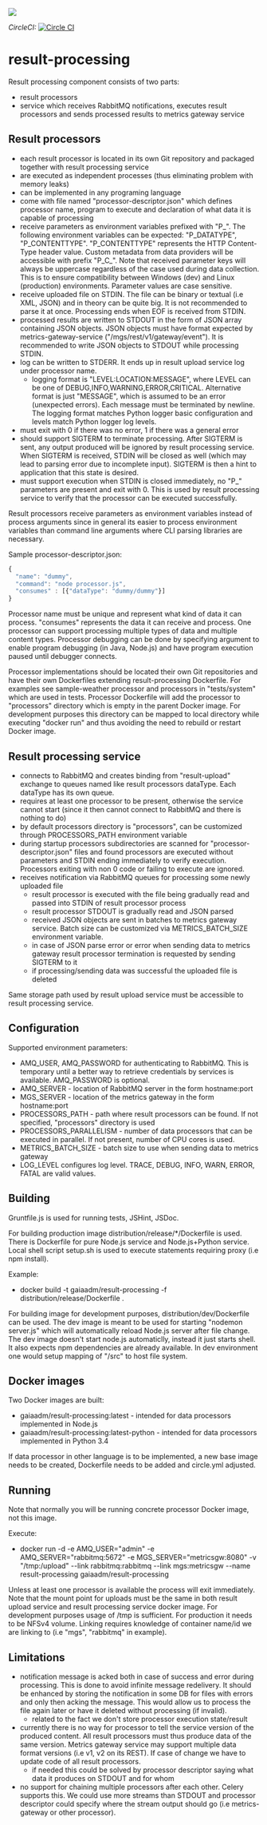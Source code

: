 [![](https://badge.imagelayers.io/gaiaadm/result-processing:latest.svg)](https://imagelayers.io/?images=gaiaadm/result-processing:latest 'Get your own badge on imagelayers.io')

*CircleCI:* [![Circle CI](https://circleci.com/gh/gaia-adm/result-processing.svg?style=svg)](https://circleci.com/gh/gaia-adm/result-processing)

# result-processing

Result processing component consists of two parts:
- result processors
- service which receives RabbitMQ notifications, executes result processors and sends processed results to metrics gateway service

## Result processors

- each result processor is located in its own Git repository and packaged together with result processing service
- are executed as independent processes (thus eliminating problem with memory leaks)
- can be implemented in any programing language
- come with file named "processor-descriptor.json" which defines processor name, program to execute and declaration of what data it is capable of processing
- receive parameters as environment variables prefixed with "P_". The following environment variables can be expected: "P_DATATYPE", "P_CONTENTTYPE". "P_CONTENTTYPE" represents the HTTP Content-Type header value. Custom metadata from data providers will be accessible with prefix "P_C_". Note that received parameter keys will always be uppercase regardless of the case used during data collection. This is to ensure compatibility between Windows (dev) and Linux (production) environments. Parameter values are case sensitive.
- receive uploaded file on STDIN. The file can be binary or textual (i.e XML, JSON) and in theory can be quite big. It is not recommended to parse it at once. Processing ends when EOF is received from STDIN.
- processed results are written to STDOUT in the form of JSON array containing JSON objects. JSON objects must have format expected by metrics-gateway-service ("/mgs/rest/v1/gateway/event"). It is recommended to write JSON objects to STDOUT while processing STDIN.
- log can be written to STDERR. It ends up in result upload service log under processor name.
  - logging format is "LEVEL:LOCATION:MESSAGE", where LEVEL can be one of DEBUG,INFO,WARNING,ERROR,CRITICAL. Alternative format is just "MESSAGE", which is assumed to be an error (unexpected errors). Each message must be terminated by newline. The logging format matches Python logger basic configuration and levels match Python logger log levels.
- must exit with 0 if there was no error, 1 if there was a general error
- should support SIGTERM to terminate processing. After SIGTERM is sent, any output produced will be ignored by result processing service. When SIGTERM is received, STDIN will be closed as well (which may lead to parsing error due to incomplete input). SIGTERM is then a hint to application that this state is desired.
- must support execution when STDIN is closed immediately, no "P_" parameters are present and exit with 0. This is used by result processing service to verify that the processor can be executed successfully.

Result processors receive parameters as environment variables instead of process arguments since in general its easier to process environment variables than command line arguments where CLI parsing libraries are necessary.

Sample processor-descriptor.json:
```js
{
  "name": "dummy",
  "command": "node processor.js",
  "consumes" : [{"dataType": "dummy/dummy"}]
}
```

Processor name must be unique and represent what kind of data it can process. "consumes" represents the data it can receive and process. One processor can support processing multiple types of data and multiple content types. Processor debugging can be done by specifying argument to enable program debugging (in Java, Node.js) and have program execution paused until debugger connects.

Processor implementations should be located their own Git repositories and have their own Dockerfiles extending result-processing Dockerfile. For examples see sample-weather processor and processors in "tests/system" which are used in tests. Processor Dockerfile will add the processor to "processors" directory which is empty in the parent Docker image. For development purposes this directory can be mapped to local directory while executing "docker run" and thus avoiding the need to rebuild or restart Docker image.

## Result processing service

- connects to RabbitMQ and creates binding from "result-upload" exchange to queues named like result processors dataType. Each dataType has its own queue.
- requires at least one processor to be present, otherwise the service cannot start (since it then cannot connect to RabbitMQ and there is nothing to do)
- by default processors directory is "processors", can be customized through PROCESSORS_PATH environment variable
- during startup processors subdirectories are scanned for "processor-descriptor.json" files and found processors are executed without parameters and STDIN ending immediately to verify execution. Processors exiting with non 0 code or failing to execute are ignored.
- receives notification via RabbitMQ queues for processing some newly uploaded file
  - result processor is executed with the file being gradually read and passed into STDIN of result processor process
  - result processor STDOUT is gradually read and JSON parsed
  - received JSON objects are sent in batches to metrics gateway service. Batch size can be customized via METRICS_BATCH_SIZE environment variable.
  - in case of JSON parse error or error when sending data to metrics gateway result processor termination is requested by sending SIGTERM to it
  - if processing/sending data was successful the uploaded file is deleted

Same storage path used by result upload service must be accessible to result processing service.

## Configuration

Supported environment parameters:
- AMQ_USER, AMQ_PASSWORD for authenticating to RabbitMQ. This is temporary until a better way to retrieve credentials by services is available. AMQ_PASSWORD is optional.
- AMQ_SERVER - location of RabbitMQ server in the form hostname:port
- MGS_SERVER - location of the metrics gateway in the form hostname:port
- PROCESSORS_PATH - path where result processors can be found. If not specified, "processors" directory is used
- PROCESSORS_PARALLELISM - number of data processors that can be executed in parallel. If not present, number of CPU cores is used.
- METRICS_BATCH_SIZE - batch size to use when sending data to metrics gateway
- LOG_LEVEL configures log level. TRACE, DEBUG, INFO, WARN, ERROR, FATAL are valid values.

## Building

Gruntfile.js is used for running tests, JSHint, JSDoc.

For building production image distribution/release/*/Dockerfile is used. There is Dockerfile for pure Node.js service and Node.js+Python service. Local shell script setup.sh is used to execute statements requiring proxy (i.e npm install).

Example:
- docker build -t gaiaadm/result-processing -f distribution/release/Dockerfile .

For building image for development purposes, distribution/dev/Dockerfile can be used. The dev image is meant to be used for starting "nodemon server.js" which will automatically reload Node.js server after file change. The dev image doesn't start node.js automaticlly, instead it just starts shell. It also expects npm dependencies are already available. In dev environment one would setup mapping of "/src" to host file system.

## Docker images

Two Docker images are built:
- gaiaadm/result-processing:latest - intended for data processors implemented in Node.js
- gaiaadm/result-processing:latest-python - intended for data processors implemented in Python 3.4

If data processor in other language is to be implemented, a new base image needs to be created, Dockerfile needs to be added and circle.yml adjusted.

## Running

Note that normally you will be running concrete processor Docker image, not this image.

Execute:
- docker run -d -e AMQ_USER="admin" -e AMQ_SERVER="rabbitmq:5672" -e MGS_SERVER="metricsgw:8080" -v "/tmp:/upload" --link rabbitmq:rabbitmq --link mgs:metricsgw --name result-processing gaiaadm/result-processing

Unless at least one processor is available the process will exit immediately. Note that the mount point for uploads must be the same in both result upload service and result processing service docker image. For development purposes usage of /tmp is sufficient. For production it needs to be NFSv4 volume. Linking requires knowledge of container name/id we are linking to (i.e "mgs", "rabbitmq" in example).

## Limitations

- notification message is acked both in case of success and error during processing. This is done to avoid infinite message redelivery. It should be enhanced by storing the notification in some DB for files with errors and only then acking the message. This would allow us to process the file again later or have it deleted without processing (if invalid).
  - related to the fact we don't store processor execution state/result
- currently there is no way for processor to tell the service version of the produced content. All result processors must thus produce data of the same version. Metrics gateway service may support multiple data format versions (i.e v1, v2 on its REST). If case of change we have to update code of all result processors.
  - if needed this could be solved by processor descriptor saying what data it produces on STDOUT and for whom
- no support for chaining multiple processors after each other. Celery supports this. We could use more streams than STDOUT and processor descriptor could specify where the stream output should go (i.e metrics-gateway or other processor).
